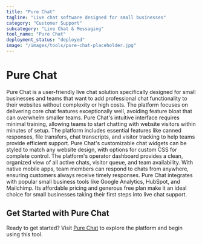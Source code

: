 ```yaml
---
title: "Pure Chat"
tagline: "Live chat software designed for small businesses"
category: "Customer Support"
subcategory: "Live Chat & Messaging"
tool_name: "Pure Chat"
deployment_status: "deployed"
image: "/images/tools/pure-chat-placeholder.jpg"
---
```


# Pure Chat

Pure Chat is a user-friendly live chat solution specifically designed for small businesses and teams that want to add professional chat functionality to their websites without complexity or high costs. The platform focuses on delivering core chat features exceptionally well, avoiding feature bloat that can overwhelm smaller teams. Pure Chat's intuitive interface requires minimal training, allowing teams to start chatting with website visitors within minutes of setup. The platform includes essential features like canned responses, file transfers, chat transcripts, and visitor tracking to help teams provide efficient support. Pure Chat's customizable chat widgets can be styled to match any website design, with options for custom CSS for complete control. The platform's operator dashboard provides a clean, organized view of all active chats, visitor queue, and team availability. With native mobile apps, team members can respond to chats from anywhere, ensuring customers always receive timely responses. Pure Chat integrates with popular small business tools like Google Analytics, HubSpot, and Mailchimp. Its affordable pricing and generous free plan make it an ideal choice for small businesses taking their first steps into live chat support.
## Get Started with Pure Chat

Ready to get started? Visit [Pure Chat](https://purechat.com) to explore the platform and begin using this tool.
